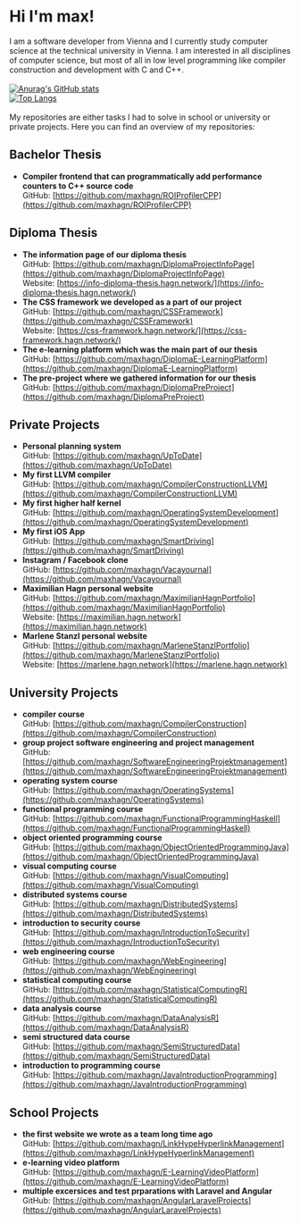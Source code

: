 # Hi I'm max!

I am a software developer from Vienna and I currently study computer science at the technical university in Vienna. I am interested in all disciplines of computer science, but most of all in low level programming like compiler construction and development with C and C++. 
\
\
[![Anurag's GitHub stats](https://github-readme-stats.vercel.app/api?username=maxhagn&count_private=true)](https://github.com/anuraghazra/github-readme-stats)
\
[![Top Langs](https://github-readme-stats.vercel.app/api/top-langs/?username=maxhagn&hide=html,css,javascript,sass,scss)](https://github.com/anuraghazra/github-readme-stats)
\
\
My repositories are either tasks I had to solve in school or university or private projects. Here you can find an overview of my repositories:

## Bachelor Thesis
+  **Compiler frontend that can programmatically add performance counters to C++ source code**  
GitHub: [https://github.com/maxhagn/ROIProfilerCPP](https://github.com/maxhagn/ROIProfilerCPP)

## Diploma Thesis
+ **The information page of our diploma thesis**  
GitHub: [https://github.com/maxhagn/DiplomaProjectInfoPage](https://github.com/maxhagn/DiplomaProjectInfoPage)  
Website: [https://info-diploma-thesis.hagn.network/](https://info-diploma-thesis.hagn.network/)
+ **The CSS framework we developed as a part of our project**  
GitHub: [https://github.com/maxhagn/CSSFramework](https://github.com/maxhagn/CSSFramework)  
Website: [https://css-framework.hagn.network/](https://css-framework.hagn.network/)
+ **The e-learning platform which was the main part of our thesis**  
GitHub: [https://github.com/maxhagn/DiplomaE-LearningPlatform](https://github.com/maxhagn/DiplomaE-LearningPlatform)
+ **The pre-project where we gathered information for our thesis**  
GitHub: [https://github.com/maxhagn/DiplomaPreProject](https://github.com/maxhagn/DiplomaPreProject)

## Private Projects
+ **Personal planning system**  
GitHub: [https://github.com/maxhagn/UpToDate](https://github.com/maxhagn/UpToDate)
+ **My first LLVM compiler**  
GitHub: [https://github.com/maxhagn/CompilerConstructionLLVM](https://github.com/maxhagn/CompilerConstructionLLVM)
+ **My first higher half kernel**  
GitHub: [https://github.com/maxhagn/OperatingSystemDevelopment](https://github.com/maxhagn/OperatingSystemDevelopment)
+ **My first iOS App**  
GitHub: [https://github.com/maxhagn/SmartDriving](https://github.com/maxhagn/SmartDriving)
+ **Instagram / Facebook clone**  
GitHub: [https://github.com/maxhagn/Vacayournal](https://github.com/maxhagn/Vacayournal)
+ **Maximilian Hagn personal website**  
GitHub: [https://github.com/maxhagn/MaximilianHagnPortfolio](https://github.com/maxhagn/MaximilianHagnPortfolio)  
Website: [https://maximilian.hagn.network](https://maximilian.hagn.network)
+ **Marlene Stanzl personal website**  
GitHub: [https://github.com/maxhagn/MarleneStanzlPortfolio](https://github.com/maxhagn/MarleneStanzlPortfolio)  
Website: [https://marlene.hagn.network](https://marlene.hagn.network)

## University Projects
+ **compiler course**  
GitHub: [https://github.com/maxhagn/CompilerConstruction](https://github.com/maxhagn/CompilerConstruction)
+ **group project software engineering and project management**  
GitHub: [https://github.com/maxhagn/SoftwareEngineeringProjektmanagement](https://github.com/maxhagn/SoftwareEngineeringProjektmanagement)
+ **operating system course**  
GitHub: [https://github.com/maxhagn/OperatingSystems](https://github.com/maxhagn/OperatingSystems)
+ **functional programming course**  
GitHub: [https://github.com/maxhagn/FunctionalProgrammingHaskell](https://github.com/maxhagn/FunctionalProgrammingHaskell)
+ **object oriented programming course**  
GitHub: [https://github.com/maxhagn/ObjectOrientedProgrammingJava](https://github.com/maxhagn/ObjectOrientedProgrammingJava)
+ **visual computing course**  
GitHub: [https://github.com/maxhagn/VisualComputing](https://github.com/maxhagn/VisualComputing)
+ **distributed systems course**  
GitHub: [https://github.com/maxhagn/DistributedSystems](https://github.com/maxhagn/DistributedSystems)
+ **introduction to security course**  
GitHub: [https://github.com/maxhagn/IntroductionToSecurity](https://github.com/maxhagn/IntroductionToSecurity)
+ **web engineering course**  
GitHub: [https://github.com/maxhagn/WebEngineering](https://github.com/maxhagn/WebEngineering)
+ **statistical computing course**  
GitHub: [https://github.com/maxhagn/StatisticalComputingR](https://github.com/maxhagn/StatisticalComputingR)
+ **data analysis course**  
GitHub: [https://github.com/maxhagn/DataAnalysisR](https://github.com/maxhagn/DataAnalysisR)
+ **semi structured data course**  
GitHub: [https://github.com/maxhagn/SemiStructuredData](https://github.com/maxhagn/SemiStructuredData)
+ **introduction to programming course**  
GitHub: [https://github.com/maxhagn/JavaIntroductionProgramming](https://github.com/maxhagn/JavaIntroductionProgramming)

## School Projects
+ **the first website we wrote as a team long time ago**  
GitHub: [https://github.com/maxhagn/LinkHypeHyperlinkManagement](https://github.com/maxhagn/LinkHypeHyperlinkManagement)
+ **e-learning video platform**  
GitHub: [https://github.com/maxhagn/E-LearningVideoPlatform](https://github.com/maxhagn/E-LearningVideoPlatform)
+ **multiple excersices and test prparations with Laravel and Angular**  
GitHub: [https://github.com/maxhagn/AngularLaravelProjects](https://github.com/maxhagn/AngularLaravelProjects)

